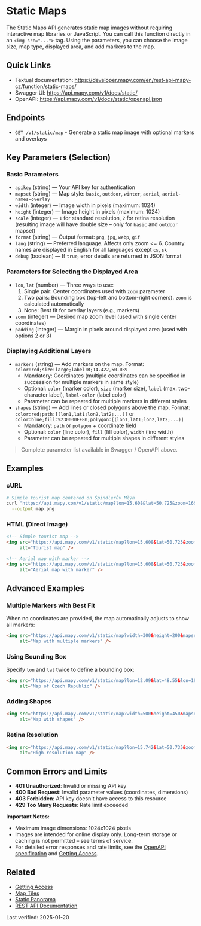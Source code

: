 # Static Maps

The Static Maps API generates static map images without requiring interactive map libraries or JavaScript. You can call this function directly in an `<img src="...">` tag. Using the parameters, you can choose the image size, map type, displayed area, and add markers to the map.

## Quick Links

- Textual documentation: https://developer.mapy.com/en/rest-api-mapy-cz/function/static-maps/
- Swagger UI: https://api.mapy.com/v1/docs/static/
- OpenAPI: https://api.mapy.com/v1/docs/static/openapi.json

## Endpoints

- `GET /v1/static/map` - Generate a static map image with optional markers and overlays

## Key Parameters (Selection)

### Basic Parameters

- `apikey` (string) — Your API key for authentication
- `mapset` (string) — Map style: `basic`, `outdoor`, `winter`, `aerial`, `aerial-names-overlay`
- `width` (integer) — Image width in pixels (maximum: 1024)
- `height` (integer) — Image height in pixels (maximum: 1024)
- `scale` (integer) — `1` for standard resolution, `2` for retina resolution (resulting image will have double size – only for `basic` and `outdoor` mapset)
- `format` (string) — Output format: `png`, `jpg`, `webp`, `gif`
- `lang` (string) — Preferred language. Affects only zoom <= 6. Country names are displayed in English for all languages except `cs`, `sk`
- `debug` (boolean) — If `true`, error details are returned in JSON format

### Parameters for Selecting the Displayed Area

- `lon`, `lat` (number) — Three ways to use:
  1. Single pair: Center coordinates used with `zoom` parameter
  2. Two pairs: Bounding box (top-left and bottom-right corners). `zoom` is calculated automatically
  3. None: Best fit for overlay layers (e.g., markers)
- `zoom` (integer) — Desired map zoom level (used with single center coordinates)
- `padding` (integer) — Margin in pixels around displayed area (used with options 2 or 3)

### Displaying Additional Layers

- `markers` (string) — Add markers on the map. Format: `color:red;size:large;label:R;14.422,50.089`
  - Mandatory: Coordinates (multiple coordinates can be specified in succession for multiple markers in same style)
  - Optional: `color` (marker color), `size` (marker size), `label` (max. two-character label), `label-color` (label color)
  - Parameter can be repeated for multiple markers in different styles
- `shapes` (string) — Add lines or closed polygons above the map. Format: `color:red;path:[(lon1,lat1;lon2,lat2;...)]` or `color:blue;fill:%230000FF80;polygon:[(lon1,lat1;lon2,lat2;...)]`
  - Mandatory: `path` or `polygon` + coordinate field
  - Optional: `color` (line color), `fill` (fill color), `width` (line width)
  - Parameter can be repeated for multiple shapes in different styles

> Complete parameter list available in Swagger / OpenAPI above.

## Examples

### cURL

```bash
# Simple tourist map centered on Špindlerův Mlýn
curl "https://api.mapy.com/v1/static/map?lon=15.608&lat=50.725&zoom=16&width=300&height=200&mapset=outdoor&apikey=YOUR_API_KEY" \
  --output map.png
```

### HTML (Direct Image)

```html
<!-- Simple tourist map -->
<img src="https://api.mapy.com/v1/static/map?lon=15.608&lat=50.725&zoom=16&width=300&height=200&mapset=outdoor&apikey=YOUR_API_KEY" 
     alt="Tourist map" />

<!-- Aerial map with marker -->
<img src="https://api.mapy.com/v1/static/map?lon=15.608&lat=50.725&zoom=16&width=300&height=200&mapset=aerial&markers=color:red;size:normal;label:A;15.608,50.725&apikey=YOUR_API_KEY" 
     alt="Aerial map with marker" />
```

## Advanced Examples

### Multiple Markers with Best Fit

When no coordinates are provided, the map automatically adjusts to show all markers:

```html
<img src="https://api.mapy.com/v1/static/map?width=300&height=200&mapset=winter&markers=color:red;size:normal;label:A;15.6051,50.7270&markers=color:green;size:normal;label:B;15.6111,50.7230&markers=color:blue;size:normal;label:C;15.6031,50.7220&apikey=YOUR_API_KEY" 
     alt="Map with multiple markers" />
```

### Using Bounding Box

Specify `lon` and `lat` twice to define a bounding box:

```html
<img src="https://api.mapy.com/v1/static/map?lon=12.09&lat=48.55&lon=18.87&lat=51.05&width=300&height=200&mapset=basic&apikey=YOUR_API_KEY" 
     alt="Map of Czech Republic" />
```

### Adding Shapes

```html
<img src="https://api.mapy.com/v1/static/map?width=500&height=450&mapset=aerial&shapes=color:red;path:[(15.6054,50.7260;15.6074,50.7260;15.6074,50.7240;15.6054,50.7240;15.6054,50.7260)]&shapes=color:blue;fill:%230000FF80;polygon:[(15.6112,50.7255;15.6132,50.7250;15.6152,50.7255;15.6112,50.7255)]&apikey=YOUR_API_KEY" 
     alt="Map with shapes" />
```

### Retina Resolution

```html
<img src="https://api.mapy.com/v1/static/map?lon=15.742&lat=50.735&zoom=14&width=200&height=200&scale=2&mapset=outdoor&markers=color:red;size:normal;label:1;15.742,50.735&apikey=YOUR_API_KEY" 
     alt="High-resolution map" />
```

## Common Errors and Limits

- **401 Unauthorized**: Invalid or missing API key
- **400 Bad Request**: Invalid parameter values (coordinates, dimensions)
- **403 Forbidden**: API key doesn't have access to this resource
- **429 Too Many Requests**: Rate limit exceeded

**Important Notes:**
- Maximum image dimensions: 1024x1024 pixels
- Images are intended for online display only. Long-term storage or caching is not permitted – see terms of service.
- For detailed error responses and rate limits, see the [OpenAPI specification](https://api.mapy.com/v1/docs/static/openapi.json) and [Getting Access](getting-access.md).

## Related

- [Getting Access](getting-access.md)
- [Map Tiles](map-tiles.md)
- [Static Panorama](static-panorama.md)
- [REST API Documentation](README.md)

Last verified: 2025-01-20
